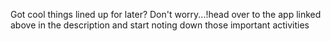 Got cool things lined up for later? Don't worry...!head over to the app linked above in the description and start noting down those important activities
